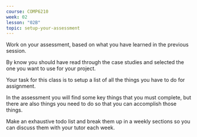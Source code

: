 ```yaml
---
course: COMP6210
week: 02
lesson: "02B"
topic: setup-your-assessment
---
```


Work on your assessment, based on what you have learned in the previous session.

By know you should have read through the case studies and selected the one you want to use for your project.

Your task for this class is to setup a list of all the things you have to do for assignment. 

In the assessment you will find some key things that you must complete, but there are also things you need to do so that you can accomplish those things.

Make an exhaustive todo list and break them up in a weekly sections so you can discuss them with your tutor each week.